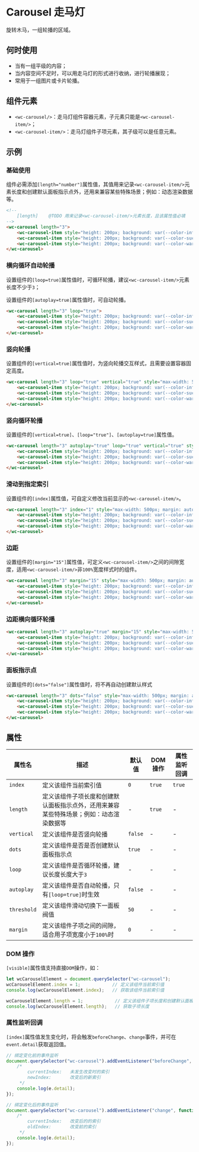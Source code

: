 # Carousel 走马灯

旋转木马，一组轮播的区域。

## 何时使用

- 当有一组平级的内容；
- 当内容空间不足时，可以用走马灯的形式进行收纳，进行轮播展现；
- 常用于一组图片或卡片轮播。

## 组件元素

- `<wc-carousel/>`：走马灯组件容器元素，子元素只能是`<wc-carousel-item/>`；
- `<wc-carousel-item/>`：走马灯组件子项元素，其子级可以是任意元素。

## 示例

### 基础使用

组件必需添加`[length="number"]`属性值，其值用来记录`<wc-carousel-item/>`元素长度和创建默认面板指示点外，还用来兼容某些特殊场景；例如：动态渲染数据等。

<output data-lang="示例">
<wc-carousel length="3" style="max-width: 500px; margin: auto;">
    <wc-carousel-item style="height: 200px; background: var(--color-info); color: white;" style="height: 200px; background: var(--color-info); color: white;"></wc-carousel-item>
    <wc-carousel-item style="height: 200px; background: var(--color-success); color: white;"></wc-carousel-item>
    <wc-carousel-item style="height: 200px; background: var(--color-warning); color: white;"></wc-carousel-item>
</wc-carousel>
</output>

```html
<!--
    [length]    @TODO 用来记录<wc-carousel-item/>元素长度，且该属性值必填
-->
<wc-carousel length="3">
    <wc-carousel-item style="height: 200px; background: var(--color-info); color: white;"></wc-carousel-item>
    <wc-carousel-item style="height: 200px; background: var(--color-success); color: white;"></wc-carousel-item>
    <wc-carousel-item style="height: 200px; background: var(--color-warning); color: white;"></wc-carousel-item>
</wc-carousel>
```

### 横向循环自动轮播

设置组件的`[loop=true]`属性值时，可循环轮播，建议`<wc-carousel-item/>`元素长度不少于`3`；

设置组件的`[autoplay=true]`属性值时，可自动轮播。

<output data-lang="示例">
<wc-carousel length="3" autoplay="true" loop="true" style="max-width: 500px; margin: auto;">
    <wc-carousel-item style="height: 200px; background: var(--color-info); color: white;"></wc-carousel-item>
    <wc-carousel-item style="height: 200px; background: var(--color-success); color: white;"></wc-carousel-item>
    <wc-carousel-item style="height: 200px; background: var(--color-warning); color: white;"></wc-carousel-item>
</wc-carousel>
</output>

```html
<wc-carousel length="3" loop="true">
    <wc-carousel-item style="height: 200px; background: var(--color-info); color: white;"></wc-carousel-item>
    <wc-carousel-item style="height: 200px; background: var(--color-success); color: white;"></wc-carousel-item>
    <wc-carousel-item style="height: 200px; background: var(--color-warning); color: white;"></wc-carousel-item>
</wc-carousel>
```

### 竖向轮播

设置组件的`[vertical=true]`属性值时，为竖向轮播交互样式，且需要设置容器固定高度。

<output data-lang="示例">
<wc-carousel length="3" loop="true" vertical="true" style="max-width: 500px; height: 200px; margin: auto">
    <wc-carousel-item style="height: 200px; background: var(--color-info); color: white;"></wc-carousel-item>
    <wc-carousel-item style="height: 200px; background: var(--color-success); color: white;"></wc-carousel-item>
    <wc-carousel-item style="height: 200px; background: var(--color-warning); color: white;"></wc-carousel-item>
</wc-carousel>
</output>

```html
<wc-carousel length="3" loop="true" vertical="true" style="max-width: 500px; height: 200px; margin: auto">
    <wc-carousel-item style="height: 200px; background: var(--color-info); color: white;"></wc-carousel-item>
    <wc-carousel-item style="height: 200px; background: var(--color-success); color: white;"></wc-carousel-item>
    <wc-carousel-item style="height: 200px; background: var(--color-warning); color: white;"></wc-carousel-item>
</wc-carousel>
```

### 竖向循环轮播

设置组件的`[vertical=true]`、`[loop="true"]`、`[autoplay=true]`属性值。

<output data-lang="示例">
<wc-carousel length="3" autoplay="true" loop="true" vertical="true" style="max-width: 500px; height: 200px; margin: auto">
    <wc-carousel-item style="height: 200px; background: var(--color-info); color: white;"></wc-carousel-item>
    <wc-carousel-item style="height: 200px; background: var(--color-success); color: white;"></wc-carousel-item>
    <wc-carousel-item style="height: 200px; background: var(--color-warning); color: white;"></wc-carousel-item>
</wc-carousel>
</output>

```html
<wc-carousel length="3" autoplay="true" loop="true" vertical="true" style="max-width: 500px; height: 200px; margin: auto">
    <wc-carousel-item style="height: 200px; background: var(--color-info); color: white;"></wc-carousel-item>
    <wc-carousel-item style="height: 200px; background: var(--color-success); color: white;"></wc-carousel-item>
    <wc-carousel-item style="height: 200px; background: var(--color-warning); color: white;"></wc-carousel-item>
</wc-carousel>
```

### 滑动到指定索引

设置组件的`[index]`属性值，可自定义修改当前显示的`<wc-carousel-item/>`。

<output data-lang="示例">
<wc-carousel length="3" index="1" style="max-width: 500px; margin: auto;">
    <wc-carousel-item style="height: 200px; background: var(--color-info); color: white;"></wc-carousel-item>
    <wc-carousel-item style="height: 200px; background: var(--color-success); color: white;"></wc-carousel-item>
    <wc-carousel-item style="height: 200px; background: var(--color-warning); color: white;"></wc-carousel-item>
</wc-carousel>
</output>

```html
<wc-carousel length="3" index="1" style="max-width: 500px; margin: auto;">
    <wc-carousel-item style="height: 200px; background: var(--color-info); color: white;"></wc-carousel-item>
    <wc-carousel-item style="height: 200px; background: var(--color-success); color: white;"></wc-carousel-item>
    <wc-carousel-item style="height: 200px; background: var(--color-warning); color: white;"></wc-carousel-item>
</wc-carousel>
```

### 边距

设置组件的`[margin="15"]`属性值，可定义`<wc-carousel-item/>`之间的间隙宽度，适用`<wc-carousel-item/>`非`100%`宽度样式时的组件。

<output data-lang="示例">
<wc-carousel length="3" margin="15" style="max-width: 500px; margin: auto;">
    <wc-carousel-item style="height: 200px; background: var(--color-info); color: white; width: 80%;"></wc-carousel-item>
    <wc-carousel-item style="height: 200px; background: var(--color-success); color: white; width: 80%;"></wc-carousel-item>
    <wc-carousel-item style="height: 200px; background: var(--color-warning); color: white; width: 80%;"></wc-carousel-item>
</wc-carousel>
</output>

```html
<wc-carousel length="3" margin="15" style="max-width: 500px; margin: auto;">
    <wc-carousel-item style="height: 200px; background: var(--color-info); color: white; width: 80%;"></wc-carousel-item>
    <wc-carousel-item style="height: 200px; background: var(--color-success); color: white; width: 80%;"></wc-carousel-item>
    <wc-carousel-item style="height: 200px; background: var(--color-warning); color: white; width: 80%;"></wc-carousel-item>
</wc-carousel>
```

### 边距横向循环轮播

<output data-lang="示例">
<wc-carousel length="3" autoplay="true" loop="true" margin="15" style="max-width: 500px; margin: auto;">
    <wc-carousel-item style="height: 200px; background: var(--color-info); color: white; width: 80%;"></wc-carousel-item>
    <wc-carousel-item style="height: 200px; background: var(--color-success); color: white; width: 80%;"></wc-carousel-item>
    <wc-carousel-item style="height: 200px; background: var(--color-warning); color: white; width: 80%;"></wc-carousel-item>
</wc-carousel>
</output>

```html
<wc-carousel length="3" autoplay="true" margin="15" style="max-width: 500px; margin: auto;">
    <wc-carousel-item style="height: 200px; background: var(--color-info); color: white; width: 80%;"></wc-carousel-item>
    <wc-carousel-item style="height: 200px; background: var(--color-success); color: white; width: 80%;"></wc-carousel-item>
    <wc-carousel-item style="height: 200px; background: var(--color-warning); color: white; width: 80%;"></wc-carousel-item>
</wc-carousel>
```

### 面板指示点

设置组件的`[dots="false"]`属性值时，将不再自动创建默认样式

<output data-lang="示例">
<wc-carousel length="3" dots="false" style="max-width: 500px; margin: auto;">
    <wc-carousel-item style="height: 200px; background: var(--color-info); color: white;"></wc-carousel-item>
    <wc-carousel-item style="height: 200px; background: var(--color-success); color: white;"></wc-carousel-item>
    <wc-carousel-item style="height: 200px; background: var(--color-warning); color: white;"></wc-carousel-item>
</wc-carousel>
</output>

```html
<wc-carousel length="3" dots="false" style="max-width: 500px; margin: auto;">
    <wc-carousel-item style="height: 200px; background: var(--color-info); color: white;"></wc-carousel-item>
    <wc-carousel-item style="height: 200px; background: var(--color-success); color: white;"></wc-carousel-item>
    <wc-carousel-item style="height: 200px; background: var(--color-warning); color: white;"></wc-carousel-item>
</wc-carousel>
```

## 属性

| 属性名 | 描述 | 默认值 | DOM 操作 | 属性监听回调 |
| --- | --- | --- | --- | --- |
| `index` | 定义该组件当前索引值 | `0` | `true` | `true` |
| `length` | 定义该组件子项长度和创建默认面板指示点外，还用来兼容某些特殊场景；例如：动态渲染数据等 | - | `true` | - |
| `vertical` | 定义该组件是否竖向轮播 | `false` | - | - |
| `dots` | 定义该组件是否是否创建默认面板指示点 | `true` | - | - |
| `loop` | 定义该组件是否循环轮播，建议长度长度大于`3` | - | - | - |
| `autoplay` | 定义该组件是否自动轮播，只有`[loop=true]`时生效  | `false` | - | - |
| `threshold` | 定义该组件滑动切换下一面板阀值 | `50` | - | - |
| `margin` | 定义该组件子项之间的间隙，适合用子项宽度小于`100%`时  | `0` | - | - |

### DOM 操作

`[visible]`属性值支持直接`DOM`操作，如：

```javascript
let wcCarouselElement = document.querySelector("wc-carousel");
wcCarouselElement.index = 1;            // 定义该组件当前索引值
console.log(wcCarouselElement.index);   // 获取该组件当前索引值

wcCarouselElement.length = 1;            // 定义该组件子项长度和创建默认面板指示点外，还用来兼容某些特殊场景；例如：动态渲染数据等
console.log(wcCarouselElement.length);   // 获取子项长度
```

### 属性监听回调

`[index]`属性值发生变化时，将会触发`beforeChange`、`change`事件，并可在`event.detail`获取返回值。

```javascript
// 绑定变化前的事件监听
document.querySelector("wc-carousel").addEventListener("beforeChange", function (e) {
    /*
        currentIndex:   未发生改变时的索引
        newIndex:       改变后的新索引
     */
    console.log(e.detail);
});

// 绑定变化后的事件监听
document.querySelector("wc-carousel").addEventListener("change", function (e) {
    /*
        currentIndex:   改变后的的索引
        oldIndex:       改变前的索引
     */
    console.log(e.detail);
});
```